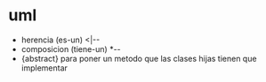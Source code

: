 # uml

* herencia (es-un) <|--
* composicion (tiene-un) *--
* {abstract} para poner un metodo que las clases hijas tienen que implementar
